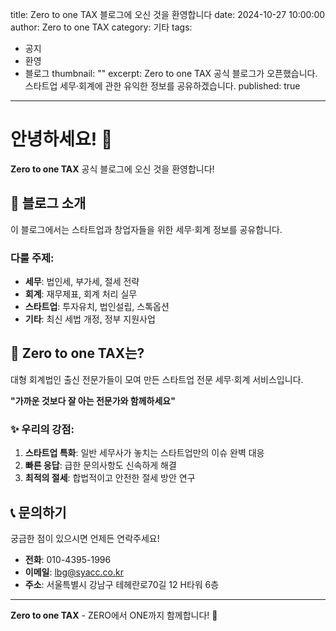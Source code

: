 title: Zero to one TAX 블로그에 오신 것을 환영합니다
date: 2024-10-27 10:00:00
author: Zero to one TAX
category: 기타
tags:
  - 공지
  - 환영
  - 블로그
thumbnail: ""
excerpt: Zero to one TAX 공식 블로그가 오픈했습니다. 스타트업 세무·회계에 관한 유익한 정보를 공유하겠습니다.
published: true
---

# 안녕하세요! 👋

**Zero to one TAX** 공식 블로그에 오신 것을 환영합니다!

## 🎯 블로그 소개

이 블로그에서는 스타트업과 창업자들을 위한 세무·회계 정보를 공유합니다.

### 다룰 주제:

- **세무**: 법인세, 부가세, 절세 전략
- **회계**: 재무제표, 회계 처리 실무
- **스타트업**: 투자유치, 법인설립, 스톡옵션
- **기타**: 최신 세법 개정, 정부 지원사업

## 💼 Zero to one TAX는?

대형 회계법인 출신 전문가들이 모여 만든 스타트업 전문 세무·회계 서비스입니다.

**"가까운 것보다 잘 아는 전문가와 함께하세요"**

### ✨ 우리의 강점:

1. **스타트업 특화**: 일반 세무사가 놓치는 스타트업만의 이슈 완벽 대응
2. **빠른 응답**: 급한 문의사항도 신속하게 해결
3. **최적의 절세**: 합법적이고 안전한 절세 방안 연구

## 📞 문의하기

궁금한 점이 있으시면 언제든 연락주세요!

- **전화**: 010-4395-1996
- **이메일**: lbg@syacc.co.kr
- **주소**: 서울특별시 강남구 테헤란로70길 12 H타워 6층

---

**Zero to one TAX** - ZERO에서 ONE까지 함께합니다! 🚀
